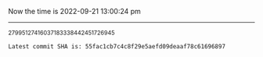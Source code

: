 Now the time is 2022-09-21 13:00:24 pm

---

<small>27995127416037183338442451726945</small>

```txt
Latest commit SHA is: 55fac1cb7c4c8f29e5aefd09deaaf78c61696897
```
